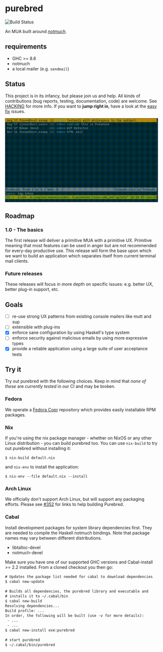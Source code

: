 # purebred

![Build Status](https://github.com/purebred-mua/purebred/workflows/Haskell-CI/badge.svg?branch=master)

An MUA built around [_notmuch_](https://notmuchmail.org/).

## requirements

- GHC >= 8.6
- notmuch
- a local mailer (e.g. `sendmail`)

## Status

This project is in its infancy, but please join us and help. All
kinds of contributions (bug reports, testing, documentation, code)
are welcome. See [HACKING](HACKING) for more info. If you want to **jump right
in**, have a look at the [easy
fix](https://github.com/purebred-mua/purebred/issues?q=is%3Aopen+is%3Aissue+label%3Aeasyfix)
issues.

![](screenshot.gif)

## Roadmap

### 1.0 - The basics

The first release will deliver a primitive MUA with a primitive UX.
Primitive meaning that most features can be used in anger but are not
recommended for every-day productive use. This release will form the
base upon which we want to build an application which separates itself
from current terminal mail clients.

### Future releases

These releases will focus in more depth on specific issues: e.g. better
UX, better plug-in support, etc.

## Goals

- [ ] re-use strong UX patterns from existing console mailers like mutt and sup
- [ ] extensible with plug-ins
- [x] enforce sane configuration by using Haskell's type system
- [ ] enforce security against malicious emails by using more expressive types
- [x] provide a reliable application using a large suite of user acceptance tests

## Try it

Try out purebred with the following choices. Keep in mind that _none of these_ are
_currently tested_ in our CI and may be broken.

### Fedora

We operate a
[Fedora Copr](https://copr.fedorainfracloud.org/coprs/romanofski/purebred/)
repository which provides easily installable RPM packages.

### Nix

If you're using the nix package manager - whether on NixOS or any other Linux distribution - you can build purebred too.
You can use `nix-build` to try out purebred without installing it:

```
$ nix-build default.nix
```

and `nix-env` to install the application:

```
$ nix-env --file default.nix --install
```

### Arch Linux

We officially don't support Arch Linux, but will support any packaging
efforts. Please see
[#352](https://github.com/purebred-mua/purebred/issues/352#issuecomment-567873060)
for links to help building Purebred.

### Cabal

Install development packages for system library dependencies
first. They are needed to compile the Haskell notmuch
bindings. Note that package names may vary between different distributions.

- libtalloc-devel
- notmuch-devel

Make sure you have one of our supported GHC versions and
Cabal-install >= 2.2 installed. From a cloned checkout you then go:

```
# Updates the package list needed for cabal to download dependencies
$ cabal new-update

# Builds all dependencies, the purebred library and executable and
# installs it to ~/.cabal/bin
$ cabal new-build
Resolving dependencies...
Build profile: ...
In order, the following will be built (use -v for more details):
 - ...
 - ...
$ cabal new-install exe:purebred

# start purebred
$ ~/.cabal/bin/purebred
```
